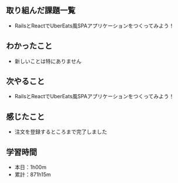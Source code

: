 ## 取り組んだ課題一覧
- RailsとReactでUberEats風SPAアプリケーションをつくってみよう！
## わかったこと
- 新しいことは特にありません
## 次やること
- RailsとReactでUberEats風SPAアプリケーションをつくってみよう！
## 感じたこと
- 注文を登録するところまで完了しました
## 学習時間
- 本日：1h00m
- 累計：871h15m
